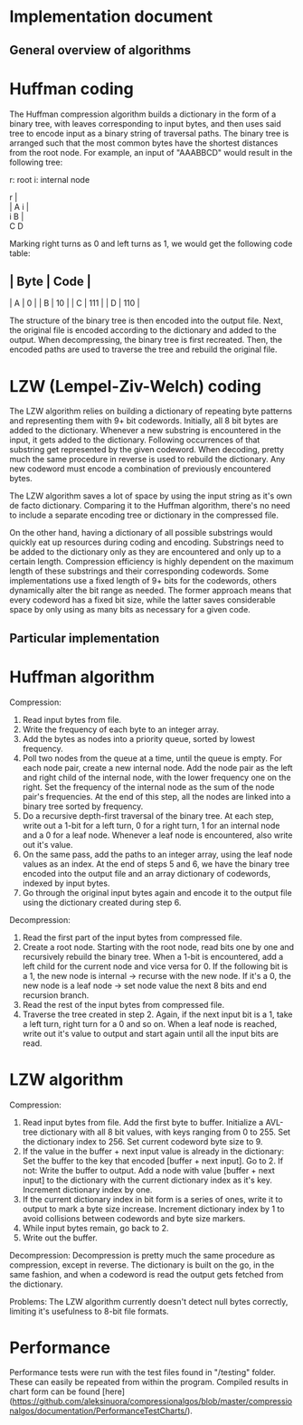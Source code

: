 # Implementation document

## General overview of algorithms

# Huffman coding

The Huffman compression algorithm builds a dictionary in the form of a binary tree, with leaves corresponding to input bytes, and then uses said tree to encode input as a binary string of
traversal paths. The binary tree is arranged such that the most common bytes have the shortest distances from the root node. For example, an input of "AAABBCD" would result in the following tree:

r: root
i: internal node

r
|\
| A
i
|\
i B
|\
C D

Marking right turns as 0 and left turns as 1, we would get the following code table:

| Byte | Code |
---------------
| A    | 0    |
| B    | 10   |
| C    | 111  |
| D    | 110  |

The structure of the binary tree is then encoded into the output file. Next, the original file is encoded according to the dictionary and added to the output. When decompressing, the binary tree is first recreated. Then, the encoded paths are used to traverse the tree and rebuild the original file.

# LZW (Lempel-Ziv-Welch) coding

The LZW algorithm relies on building a dictionary of repeating byte patterns and representing them with 9+ bit codewords. Initially, all 8 bit bytes are added to the dictionary. Whenever a new substring is encountered in the input, it gets added to the dictionary. Following occurrences of that substring get represented by the given codeword. When decoding, pretty much the same procedure in reverse is used to rebuild the dictionary. Any new codeword must encode a combination of previously encountered bytes.

The LZW algorithm saves a lot of space by using the input string as it's own de facto dictionary. Comparing it to the Huffman algorithm, there's no need to include a separate encoding tree or dictionary in the compressed file.

On the other hand, having a dictionary of all possible substrings would quickly eat up resources during coding and encoding. Substrings need to be added to the dictionary only as they are encountered and only up to a certain length. Compression efficiency is highly dependent on the maximum length of these substrings and their corresponding codewords. Some implementations use a fixed length of 9+ bits for the codewords, others dynamically alter the bit range as needed. The former approach means that every codeword has a fixed bit size, while the latter saves considerable space by only using as many bits as necessary for a given code.

## Particular implementation

# Huffman algorithm

Compression:
1. Read input bytes from file.
2. Write the frequency of each byte to an integer array.
3. Add the bytes as nodes into a priority queue, sorted by lowest frequency.
4. Poll two nodes from the queue at a time, until the queue is empty. For each node pair, create a new internal node. Add the node pair as the left and right child of the internal node, with the lower frequency one on the right. Set the frequency of the internal node as the sum of the node pair's frequencies. At the end of this step, all the nodes are linked into a binary tree sorted by frequency.
5. Do a recursive depth-first traversal of the binary tree. At each step, write out a 1-bit for a left turn, 0 for a right turn, 1 for an internal node and a 0 for a leaf node. Whenever a leaf node is encountered, also write out it's value.
6. On the same pass, add the paths to an integer array, using the leaf node values as an index. At the end of steps 5 and 6, we have the binary tree encoded into the output file and an array dictionary of codewords, indexed by input bytes.
7. Go through the original input bytes again and encode it to the output file using the dictionary created during step 6.

Decompression:
1. Read the first part of the input bytes from compressed file.
2. Create a root node. Starting with the root node, read bits one by one and recursively rebuild the binary tree. When a 1-bit is encountered, add a left child for the current node and vice versa for 0. If the following bit is a 1, the new node is internal -> recurse with the new node. If it's a 0, the new node is a leaf node -> set node value the next 8 bits and end recursion branch.
3. Read the rest of the input bytes from compressed file.
4. Traverse the tree created in step 2. Again, if the next input bit is a 1, take a left turn, right turn for a 0 and so on. When a leaf node is reached, write out it's value to output and start again until all the input bits are read.


# LZW algorithm

Compression:
1. Read input bytes from file. Add the first byte to buffer. Initialize a AVL-tree dictionary with all 8 bit values, with keys ranging from 0 to 255. Set the dictionary index to 256. Set current codeword byte size to 9.
2. If the value in the buffer + next input value is already in the dictionary:
	Set the buffer to the key that encoded [buffer + next input]. Go to 2.
   If not:
	Write the buffer to output. Add a node with value [buffer + next input] to the dictionary 		with the current dictionary index as it's key. Increment dictionary index by one.
3. If the current dictionary index in bit form is a series of ones, write it to output to mark a byte size increase. Increment dictionary index by 1 to avoid collisions between codewords and byte size markers.
4. While input bytes remain, go back to 2.
5. Write out the buffer.

Decompression:
Decompression is pretty much the same procedure as compression, except in reverse. The dictionary is built on the go, in the same fashion, and when a codeword is read the output gets fetched from the dictionary.

Problems:
The LZW algorithm currently doesn't detect null bytes correctly, limiting it's usefulness to 8-bit file formats.

# Performance

Performance tests were run with the test files found in "/testing" folder. These can easily be repeated from within the program. Compiled results in chart form can be found [here]
(https://github.com/aleksinuora/compressionalgos/blob/master/compressionalgos/documentation/PerformanceTestCharts/).
